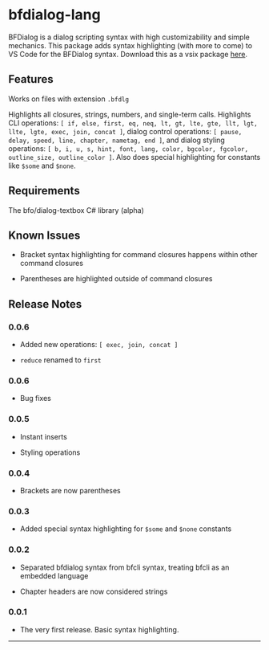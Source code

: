# bfdialog-lang

BFDialog is a dialog scripting syntax with high customizability and simple mechanics. This package adds syntax highlighting (with more to come) to VS Code for the BFDialog syntax. Download this as a vsix package [here](https://drive.google.com/file/d/1cy4oqid0XHxNmYPlhCTbg93u7Bm9RpS5/view?usp=sharing).

## Features

Works on files with extension `.bfdlg`

Highlights all closures, strings, numbers, and single-term calls. Highlights CLI operations: `[ if, else, first, eq, neq, lt, gt, lte, gte, llt, lgt, llte, lgte, exec, join, concat ]`, dialog control operations: `[ pause, delay, speed, line, chapter, nametag, end ]`, and dialog styling operations: `[ b, i, u, s, hint, font, lang, color, bgcolor, fgcolor, outline_size, outline_color ]`. Also does special highlighting for constants like `$some` and `$none`.

## Requirements

The bfo/dialog-textbox C# library (alpha)

## Known Issues

- Bracket syntax highlighting for command closures happens within other command closures

- Parentheses are highlighted outside of command closures

## Release Notes

### 0.0.6

- Added new operations: `[ exec, join, concat ]`

- `reduce` renamed to `first`

### 0.0.6

- Bug fixes

### 0.0.5

- Instant inserts

- Styling operations

### 0.0.4

- Brackets are now parentheses

### 0.0.3

- Added special syntax highlighting for `$some` and `$none` constants

### 0.0.2

- Separated bfdialog syntax from bfcli syntax, treating bfcli as an embedded language

- Chapter headers are now considered strings

### 0.0.1

- The very first release. Basic syntax highlighting.

---
